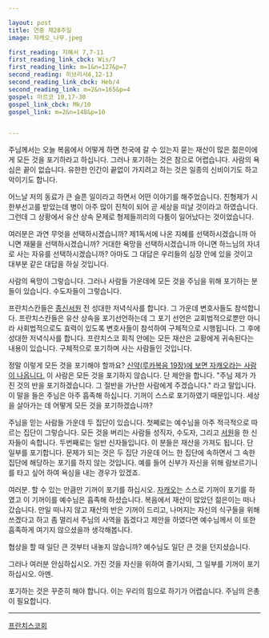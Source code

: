 ```yaml
---

layout: post
title: 연중 제28주일
image: 자캐오_나무.jpeg

first_reading: 지혜서 7,7-11
first_reading_link_cbck: Wis/7
first_reading_link: m=1&n=127&p=7
second_reading: 히브리서4,12-13
second_reading_link_cbck: Heb/4 
second_reading_link: m=2&n=165&p=4
gospel: 마르코 10,17-30
gospel_link_cbck: Mk/10
gospel_link: m=2&n=148&p=10


---
```


주님께서는 오늘 복음에서 어떻게 하면 천국에 갈 수 있는지 묻는 재산이 많은 젊은이에게 모든 것을 포기하라고 하십니다. 그러나 포기하는 것은 참으로 어렵습니다. 사람의 욕심은 끝이 없습니다. 유한한 인간이 끝없이 가지려고 하는 것은 일종의 신비이기도 하고 악이기도 합니다.

어느날 저의 동료가 큰 슬픈 일이라고 하면서 어떤 이야기를 해주었습니다. 친형제가 시한부선고를 받았는데 병이 아주 많이 진척이 되어 곧 세상을 떠날 것이라고 하였습니다. 그런데 그 상황에서 유산 상속 문제로 형제들끼리의 다툼이 일어났다는 것이었습니다.

여러분은 과연 무엇을 선택하시겠습니까? 제1독서에 나온 지혜를 선택하시겠습니까 아니면 재물을 선택하시겠습니까? 거대한 욕망을 선택하시겠습니까 아니면 하느님의 자녀로 사는 자유를 선택하시겠습니까? 아마도 그 대답은 우리들의 심장 안에 있을 것이고 대부분 같은 대답을 하실 것입니다.

사람의 욕망이 그렇습니다. 그러나 사람들 가운데에 모든 것을 주님을 위해 포기하는 분들이 있습니다. 수도자들이 그렇습니다.

프란치스칸들은 <a href="https://maria.catholic.or.kr/dictionary/term/term_view.asp?ctxtIdNum=5116&keyword=%EC%84%9C%EC%9B%90&gubun=03">종신서원</a> 전 성대한 저녁식사를 합니다. 그 가운데 변호사들도 참석합니다. 프란치스칸들은 유산 상속을 포기선언하는데 그 포기 선언은 교회법적으로뿐만 아니라 사회법적으로도 효력이 있도록 변호사들이 참석하여 구체적으로 시행됩니다. 그 후에 성대한 저녁식사를 합니다. 프란치스코 회칙 안에는 모든 재산은 교황에게 귀속된다는 내용이 있습니다. 구체적으로 포기하며 사는 사람들인 것입니다.

정말 이렇게 모든 것을 포기해야 할까요? <a href="https://maria.catholic.or.kr/mobile/bible/read/bible_read.asp?m=2&n=149&p=19">신약(루카복음 19장)에 보면 자캐오라는 사람이 나옵니다.</a> 이 사람은 모든 것을 포기하지 않습니다. 단 제안을 합니다. "주님 제가 가진 것의 반을 포기하겠습니다. 그 절반을 가난한 사람에게 주겠습니다." 라고 말입니다. 이 말을 들은 주님은 아주 흡족해 하십니다. 기꺼이 스스로 포기하였기 때문입니다. 세상을 살아가는 데 어떻게 모든 것을 포기하겠습니까?

주님을 믿는 사람들 가운데 두 집단이 있습니다. 첫쩨로는 예수님을 아주 적극적으로 따르는 집단이 그렇습니다. 모든 것을 버리는 사람들 성직자, 수도자, 그리고 <a href="https://maria.catholic.or.kr/dictionary/doctrine/doctrine_view.asp?menu=canon&kid=&seq=6634&level1=4&level2=2&level3=0&level4=5&level5=0&level6=0&level7=0&lang=ko">서원</a>을 한 신자들이 속합니다. 두번째로는 일반 신자들입니다. 이 분들은 재산을 가져도 됩니다. 단 일부를 포기합니다. 문제가 되는 것은 두 집단 가운데 어느 한 집단에 속하면서 그 속한 집단에 해당하는 포기를 하지 않는 것입니다. 예를 들어 신부가 자신을 위해 람보르기니를 타고 싶어 하여 욕심을 내는 경우가 있겠죠.

여러분. 할 수 있는 만큼만 기꺼이 포기를 하십시오. <a href="https://maria.catholic.or.kr/bible/bbs/bbs_view.asp?id=170190&ref=739&menu=4797">자캐오</a>는 스스로 기꺼이 포기를 하였고 이 기꺼이를 예수님은 흡족해 하셨습니다. 복음에서 재산이 많았던 젊은이는 떠나갔습니다. 만일 떠나지 않고 재산의 반은 기꺼이 드리고, 나머지는 자신의 식구들을
위해 쓰겠다고 하고 좀 멀리서 주님의 사역을 돕겠다고 제안을 하였다면 예수님께서 이 또한 흡족하게 여기지 않으셨을까 생각해봅니다.

협상을 할 때 일단 큰 것부터 내놓지 않습니까? 예수님도 일단 큰 것을 던지셨습니다.

그러나 여러분 안심하십시오. 가진 것을 자신을 위하여 즐기시되, 그 일부를 기꺼이 포기하십시오. 아멘.

포기하는 것은 꾸준히 해야 합니다. 이는 우리의 힘으로 하기가 어렵습니다. 주님의
은총이 필요합니다.

<hr>

<a href="https://maria.catholic.or.kr/dictionary/term/term_view.asp?ctxtIdNum=3853&keyword=&gubun=01">프란치스코회</a>
